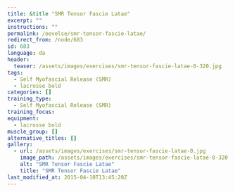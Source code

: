 ```yaml
---
title: &title "SMR Tensor Fascie Latae"
excerpt: ""
instructions: ""
permalink: /oevelse/smr-tensor-fascie-latae/
redirect_from: /node/683
id: 683
language: da
header:
  teaser: /assets/images/exercises/smr-tensor-fascie-latae-0-320.jpg
tags:
  - Self Myofascial Release (SMR)
  - lacrosse bold
categories: []
training_type: 
  - Self Myofascial Release (SMR)
training_focus: 
equipment:
  - lacrosse bold
muscle_group: []
alternative_titles: []
gallery:
  - url: /assets/images/exercises/smr-tensor-fascie-latae-0.jpg
    image_path: /assets/images/exercises/smr-tensor-fascie-latae-0-320.jpg
    alt: "SMR Tensor Fascie Latae"
    title: "SMR Tensor Fascie Latae"
last_modified_at: 2015-04-10T13:45:20Z
---
```

